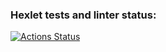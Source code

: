 ### Hexlet tests and linter status:
[![Actions Status](https://github.com/1NQ457/php-project-lvl2/workflows/hexlet-check/badge.svg)](https://github.com/1NQ457/php-project-lvl2/actions)